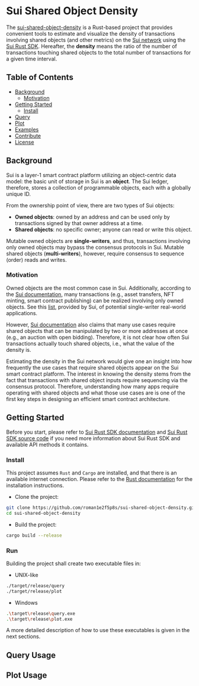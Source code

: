 # Sui Shared Object Density

The [sui-shared-object-density](https://github.com/roman1e2f5p8s/sui-shared-object-density) 
is a Rust-based project that provides convenient tools to estimate and visualize the density 
of transactions involving shared objects (and other metrics) on the 
[Sui network](https://sui.io/) using the [Sui Rust SDK](https://docs.sui.io/build/rust-sdk). 
Hereafter, the **density** means the ratio of the number of transactions touching shared 
objects to the total number of transactions for a given time interval.

## Table of Contents

- [Background](#background)
    - [Motivation](#motivation)
- [Getting Started](#getting-started)
    - [Install](#install)
- [Query](#query-usage)
- [Plot](#plot-usage)
- [Examples](#examples)
- [Contribute](#contribute)
- [License](#license)

## Background

Sui is a layer-1 smart contract platform utilizing an object-centric data model: the basic unit 
of storage in Sui is an **object**. The Sui ledger, therefore, stores a collection of 
programmable objects, each with a globally unique ID.

From the ownership point of view, there are two types of Sui objects:
- **Owned objects**: owned by an address and can be used only by transactions signed by that 
owner address at a time. 
- **Shared objects**: no specific owner; anyone can read or write this object. 

Mutable owned objects are **single-writers**, and thus, transactions involving only owned objects 
may bypass the consensus protocols in Sui. Mutable shared objects (**multi-writers**), however, 
require consensus to sequence (order) reads and writes.

### Motivation

Owned objects are the most common case in Sui. Additionally, according to the 
[Sui documentation](https://docs.sui.io/learn/how-sui-works#transactions-on-single-owner-objects), 
many transactions (e.g., asset transfers, NFT minting, smart contract publishing) 
can be realized involving only owned objects. See this 
[list](https://docs.sui.io/learn/single-writer-apps), provided by Sui, of potential 
single-writer real-world applications.

However, 
[Sui documentation](https://docs.sui.io/learn/how-sui-works#transactions-on-shared-objects) 
also claims that many use cases require shared objects that can be manipulated by two or 
more addresses at once (e.g., an auction with open bidding). Therefore, it is not clear how 
often Sui transactions actually touch shared objects, i.e., what the value of the density is. 

Estimating the density in the Sui network would give one an insight into how frequently the use
cases that require shared objects appear on the Sui smart contract platform. The interest in 
knowing the density stems from the fact that transactions with shared object inputs 
require sequencing via the consensus protocol. Therefore, understanding how many apps require
operating with shared objects and what those use cases are is one of the first key steps in 
designing an efficient smart contract architecture.

## Getting Started

Before you start, please refer to [Sui Rust SDK documentation](https://docs.sui.io/build/rust-sdk)
and 
[Sui Rust SDK source code](https://github.com/MystenLabs/sui/blob/main/crates/sui-sdk/src/apis.rs)
if you need more information about Sui Rust SDK and available API methods it contains.

### Install

This project assumes `Rust` and `Cargo` are installed, and that there is an available 
internet connection. Please refer to the 
[Rust documentation](https://doc.rust-lang.org/cargo/getting-started/installation.html) 
for the installation instructions.

- Clone the project:
```bash
git clone https://github.com/roman1e2f5p8s/sui-shared-object-density.git
cd sui-shared-object-density
```

- Build the project:
```bash
cargo build --release
```

### Run
Building the project shall create two executable files in:

- UNIX-like
```bash
./target/release/query
./target/release/plot
```

- Windows
```bash
.\target\release\query.exe
.\target\release\plot.exe
```

A more detailed description of how to use these executables is given in the next sections.

## Query Usage

## Plot Usage
